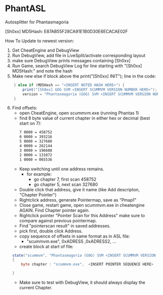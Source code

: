 # PhantASL
Autosplitter for Phantasmagoria

[Sh0xx] MD5Hash: E87AB55F28CA91E1B0D30E6ECACAE02F 

How To Update to newest version:
1. Get CheatEngine and DebugView
2. Run DebugView, add file in LiveSplit/activate corresponding layout
3. make sure DebugView prints messages containing [Sh0xx]
4. Run Game, search DebugView Log for line starting with "[Sh0xx] MD5Hash:" and note the hash 
5. Make new else if block above the print("[Sh0xx] INIT"); line in the code:
```c#
    } else if (MD5Hash == "<INSERT NOTED HASH HERE>") {
		print("[Sh0xx] GOG SVM <INSERT SCUMMVM VERSION NUMBER HERE>");
		version = "Phantasmagoria (GOG) SVM <INSERT SCUMMVM VERSION NUMBER HERE>";
	}
```
6. Find offsets:
    - open CheatEngine, open scummvm.exe (running Phantas 1)
    - find 8 byte value of current chapter in either hex or decimal (best start on 7):
        ```txt
        7 0000 = 458752
        6 0000 = 393216
        5 0000 = 327680
        4 0000 = 262144
        3 0000 = 196608
        2 0000 = 131072
        1 0000 = 065536
        ```
    - Keep switching until one address remains.
        - for example: 
            - go chapter 7, first scan 458752
            - go chapter 5, next scan 327680
    - Double click that address, give it name (like Add descripton, "Chapter Pointer")
    - Rightclick address, generate Pointermap, save as "Pmap1"
    - Close game, restart game, open scummvm.exe in cheatengine AGAIN. Find Chapter pointer again. 
    - Rightclick pointer "Pointer Scan for this Address" make sure to compare against previous pointermap.
    - Find "pointerscan result" in saved addresses.
    - pick first, double click Address.
    - copy sequence of offsets in same format as in ASL file:
        - "scummvm.exe", 0xADRESS ,0xADRESS2, ...
    - create block at start of file:
    ```c#
    state("scummvm", "Phantasmagoria (GOG) SVM <INSERT SCUMMVM VERSION NUMBER HERE>")
    {
        byte chapter : "scummvm.exe",  <INSERT POINTER SEQUENCE HERE>

    }
    ``` 
    - Make sure to test with DebugView, it should always display the current Chapter.